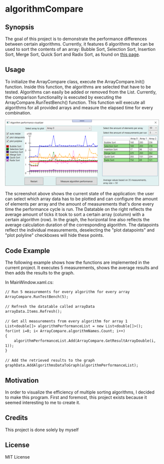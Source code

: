 # algorithmCompare

## Synopsis

The goal of this project is to demonstrate the performance differences between certain algorithms.
Currently, it features 6 algorithms that can be used to sort the contents of an array:
Bubble Sort, Selection Sort, Insertion Sort, Merge Sort, Quick Sort and Radix Sort, as found on [this page](https://www.geeksforgeeks.org/sorting-algorithms/ "Geeksforgeeks sorting algorithms overview").

## Usage

To initialize the ArrayCompare class, execute the ArrayCompare.Init() function. 
Inside this function, the algorithms are selected that have to be tested. Algorithms can easily be added or removed from the List.
Currently, the comparison functionality is executed by executing the ArrayCompare.RunTestBench() function.
This function will execute all algorithms for all provided arrays and measure the elapsed time for every combination.

![Screenshot](algorithmCompare_Screenshot.png)

The screenshot above shows the current state of the application: the user can select which array data has to be plotted and can configure the amount of elements per array and the amount of measurements that's done every time the performance cycle is run. The Datatable on the right reflects the average amount of ticks it took to sort a certain array (column) with a certain algorithm (row). In the graph, the horizontal line also reflects the average calculation duration of the corresponding algorithm. The datapoints reflect the individual measurements, deselecting the "plot datapoints" and "plot polyline" checkboxes will hide these points.

## Code Example

The following example shows how the functions are implemented in the current project. It executes 5 measurements, shows the average results and then adds the results to the graph.

In MainWindow.xaml.cs:
```
// Run 5 measurements for every algorithm for every array
ArrayCompare.RunTestBench(5);

// Refresh the datatable called arrayData
arrayData.Items.Refresh();

// Get all measurements from every algorithm for array 1
List<double[]> algorithmPerformanceList = new List<double[]>();            
for(int i=0; i< ArrayCompare.algorithmNames.Count; i++)
{
	algorithmPerformanceList.Add(ArrayCompare.GetResultArrayDouble(i, 1));
}

// Add the retrieved results to the graph
graphData.AddAlgorithmsDataToGraph(algorithmPerformanceList);
```

## Motivation

In order to visualize the efficiency of multiple sorting algorithms, I decided to make this program.
First and foremost, this project exists because it seemed interesting to me to create it.

## Credits

This project is done solely by myself

## License

MIT License

